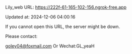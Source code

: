 Lily_web URL: https://222f-61-165-102-156.ngrok-free.app

Updated at: 2024-12-06 04:00:16

If you cannot open this URL, the server might be down.

Please contact: 

goley04@foxmail.com Or Wechat:GL_yeaH